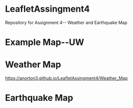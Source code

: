 # LeafletAssingment4
Repository for Assignment 4-- Weather and Earthquake Map

# Example Map--UW


# Weather Map

<https://anorton3.github.io/LeafletAssingment4/Weather_Map>


# Earthquake Map
